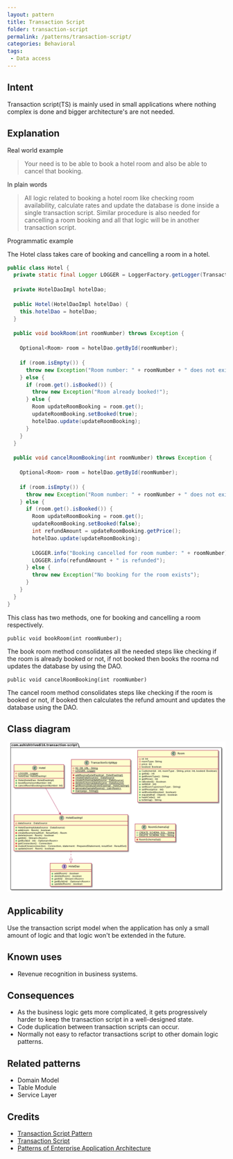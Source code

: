```yaml
---
layout: pattern
title: Transaction Script
folder: transaction-script
permalink: /patterns/transaction-script/
categories: Behavioral
tags:
 - Data access
---
```


## Intent
Transaction script(TS) is mainly used in small applications where nothing complex is done and bigger architecture's are not needed.

## Explanation
Real world example
> Your need is to be able to book a hotel room and also be able to cancel that booking.
> 

In plain words
> All logic related to booking a hotel room like checking room availability,
> calculate rates and update the database is done inside a single transaction script.
> Similar procedure is also needed for cancelling a room booking and all 
> that logic will be in another transaction script.

Programmatic example

The Hotel class takes care of booking and cancelling a room in a hotel.

```java
public class Hotel {
  private static final Logger LOGGER = LoggerFactory.getLogger(TransactionScriptApp.class);

  private HotelDaoImpl hotelDao;

  public Hotel(HotelDaoImpl hotelDao) {
    this.hotelDao = hotelDao;
  }

  public void bookRoom(int roomNumber) throws Exception {

    Optional<Room> room = hotelDao.getById(roomNumber);

    if (room.isEmpty()) {
      throw new Exception("Room number: " + roomNumber + " does not exist");
    } else {
      if (room.get().isBooked()) {
        throw new Exception("Room already booked!");
      } else {
        Room updateRoomBooking = room.get();
        updateRoomBooking.setBooked(true);
        hotelDao.update(updateRoomBooking);
      }
    }
  }

  public void cancelRoomBooking(int roomNumber) throws Exception {

    Optional<Room> room = hotelDao.getById(roomNumber);

    if (room.isEmpty()) {
      throw new Exception("Room number: " + roomNumber + " does not exist");
    } else {
      if (room.get().isBooked()) {
        Room updateRoomBooking = room.get();
        updateRoomBooking.setBooked(false);
        int refundAmount = updateRoomBooking.getPrice();
        hotelDao.update(updateRoomBooking);

        LOGGER.info("Booking cancelled for room number: " + roomNumber);
        LOGGER.info(refundAmount + " is refunded");
      } else {
        throw new Exception("No booking for the room exists");
      }
    }
  }
}
```

This class has two methods, one for booking and cancelling a room respectively.

```
public void bookRoom(int roomNumber);
```
The book room method consolidates all the needed steps like checking if the room is already booked
or not, if not booked then books the rooma nd updates the database by using the DAO. 

```
public void cancelRoomBooking(int roomNumber)
```
The cancel room method consolidates steps like checking if the room is booked or not, 
if booked then calculates the refund amount and updates the database using the DAO.

## Class diagram
![alt text](./etc/transaction-script.png "Transaction script model")

## Applicability
Use the transaction script model when the application has only a small amount of logic and that
logic won't be extended in the future.


## Known uses
* Revenue recognition in business systems.

## Consequences
* As the business logic gets more complicated, 
it gets progressively harder to keep the transaction script 
in a well-designed state.
* Code duplication between transaction scripts can occur.
* Normally not easy to refactor transactions script to other domain logic
patterns.

## Related patterns
* Domain Model
* Table Module
* Service Layer

## Credits
* [Transaction Script Pattern](https://dzone.com/articles/transaction-script-pattern#:~:text=Transaction%20Script%20(TS)%20is%20the,need%20big%20architecture%20behind%20them.)
* [Transaction Script](https://www.informit.com/articles/article.aspx?p=1398617)
* [Patterns of Enterprise Application Architecture](https://www.amazon.com/gp/product/0321127420?ie=UTF8&tag=gupesasnebl-20&linkCode=as2&camp=1789&creative=9325&creativeASIN=0321127420)
